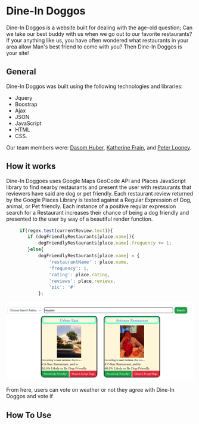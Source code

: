 # **Dine-In Doggos**

Dine-In Doggos is a website built for dealing with the age-old question; Can we take our best buddy with us when we go out to our favorite restaurants? If your anything like us, you have often wondered what restaurants in your area allow Man's best friend to come with you? Then Dine-In Doggos is your site!

## **General**

Dine-In Doggos was built using the following technologies and libraries:
* Jquery
* Boostrap
* Ajax
* JSON
* JavaScript
* HTML
* CSS.

Our team members were: [Dasom Huber](https://github.com/DasomAnH), [Katherine Frain](https://github.com/katherfrain), and [Peter Looney](https://github.com/plooney81).


## **How it works**

Dine-In Doggoes uses Google Maps GeoCode API and Places JavaScript library to find nearby restaurants and present the user with restaurants that reviewers have said are dog or pet friendly. Each restaurant review returned by the Google Places Library is tested against a Regular Expression of Dog, animal, or Pet friendly. Each instance of a positive regular expression search for a Restaurant increases their chance of being a dog friendly and presented to the user by way of a beautiful render function.

```JavaScript
     if(regex.test(currentReview.text)){
        if (dogFriendlyRestaurants[place.name]){
            dogFriendlyRestaurants[place.name].frequency += 1;
        }else{
            dogFriendlyRestaurants[place.name] = {
                'restaurantName' : place.name, 
                'frequency': 1, 
                'rating': place.rating, 
                'reviews': place.reviews,
                'pic': '#'
            };
```
![Eats Page Preview](./screenShot.png)

From here, users can vote on weather or not they agree with Dine-In Doggos and vote if 

## **How To Use**